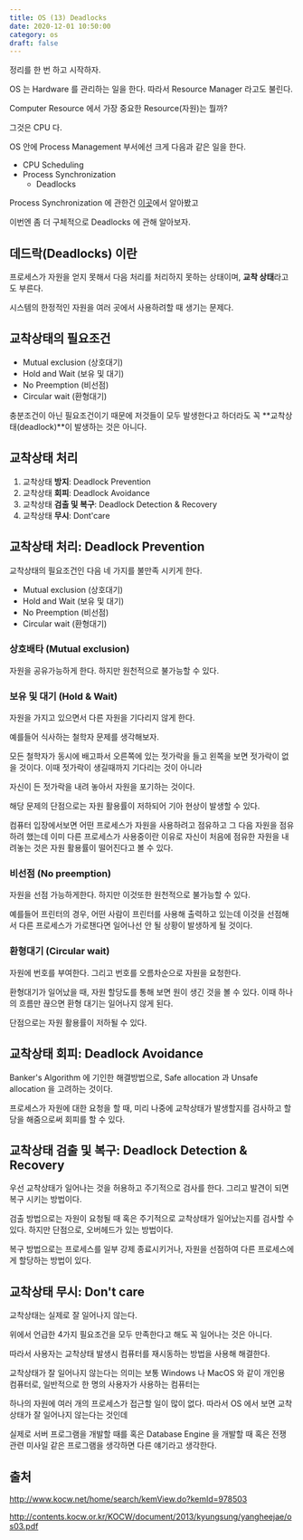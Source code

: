 ```yaml
---
title: OS (13) Deadlocks
date: 2020-12-01 10:50:00
category: os
draft: false
---
```


정리를 한 번 하고 시작하자.

OS 는 Hardware 를 관리하는 일을 한다. 따라서 Resource Manager 라고도 불린다.

Computer Resource 에서 가장 중요한 Resource(자원)는 뭘까?

그것은 CPU 다.

OS 안에 Process Management 부서에선 크게 다음과 같은 일을 한다.

- CPU Scheduling
- Process Synchronization
  - Deadlocks

Process Synchronization 에 관한건 [이곳](</os/os-(12)-process-synchronization/>)에서 알아봤고

이번엔 좀 더 구체적으로 Deadlocks 에 관해 알아보자.

## 데드락(Deadlocks) 이란

프로세스가 자원을 얻지 못해서 다음 처리를 처리하지 못하는 상태이며, **교착 상태**라고도 부른다.

시스템의 한정적인 자원을 여러 곳에서 사용하려할 때 생기는 문제다.

## 교착상태의 필요조건

- Mutual exclusion (상호대기)
- Hold and Wait (보유 및 대기)
- No Preemption (비선점)
- Circular wait (환형대기)

충분조건이 아닌 필요조건이기 때문에 저것들이 모두 발생한다고 하더라도 꼭 **교착상태(deadlock)**이 발생하는 것은 아니다.

## 교착상태 처리

1. 교착상태 **방지**: Deadlock Prevention
2. 교착상태 **회피**: Deadlock Avoidance
3. 교착상태 **검출 및 복구**: Deadlock Detection & Recovery
4. 교착상태 **무시**: Dont'care

## 교착상태 처리: Deadlock Prevention

교착상태의 필요조건인 다음 네 가지를 불만족 시키게 한다.

- Mutual exclusion (상호대기)
- Hold and Wait (보유 및 대기)
- No Preemption (비선점)
- Circular wait (환형대기)

### 상호배타 (Mutual exclusion)

자원을 공유가능하게 한다. 하지만 원천적으로 불가능할 수 있다.

### 보유 및 대기 (Hold & Wait)

자원을 가지고 있으면서 다른 자원을 기다리지 않게 한다.

예를들어 식사하는 철학자 문제를 생각해보자.

모든 철학자가 동시에 배고파서 오른쪽에 있는 젓가락을 들고 왼쪽을 보면 젓가락이 없을 것이다. 이때 젓가락이 생길때까지 기다리는 것이 아니라

자신이 든 젓가락을 내려 놓아서 자원을 포기하는 것이다.

해당 문제의 단점으로는 자원 활용률이 저하되어 기아 현상이 발생할 수 있다.

컴퓨터 입장에서보면 어떤 프로세스가 자원을 사용하려고 점유하고 그 다음 자원을 점유하려 했는데 이미 다른 프로세스가 사용중이란 이유로 자신이 처음에 점유한 자원을 내려놓는 것은 자원 활용률이 떨어진다고 볼 수 있다.

### 비선점 (No preemption)

자원을 선점 가능하게한다. 하지만 이것또한 원천적으로 불가능할 수 있다.

예를들어 프린터의 경우, 어떤 사람이 프린터를 사용해 출력하고 있는데 이것을 선점해서 다른 프로세스가 가로챈다면 일어나선 안 될 상황이 발생하게 될 것이다.

### 환형대기 (Circular wait)

자원에 번호를 부여한다. 그리고 번호를 오름차순으로 자원을 요청한다.

환형대기가 일어났을 때, 자원 할당도를 통해 보면 원이 생긴 것을 볼 수 있다. 이때 하나의 흐름만 끊으면 환형 대기는 일어나지 않게 된다.

단점으로는 자원 활용률이 저하될 수 있다.

## 교착상태 회피: Deadlock Avoidance

Banker's Algorithm 에 기인한 해결방법으로, Safe allocation 과 Unsafe allocation 을 고려하는 것이다.

프로세스가 자원에 대한 요청을 할 때, 미리 나중에 교착상태가 발생할지를 검사하고 할당을 해줌으로써 회피를 할 수 있다.

## 교착상태 검출 및 복구: Deadlock Detection & Recovery

우선 교착상태가 일어나는 것을 허용하고 주기적으로 검사를 한다. 그리고 발견이 되면 복구 시키는 방법이다.

검출 방법으로는 자원이 요청될 때 혹은 주기적으로 교착상태가 일어났는지를 검사할 수 있다. 하지만 단점으로, 오버헤드가 있는 방법이다.

복구 방법으로는 프로세스를 일부 강제 종료시키거나, 자원을 선점하여 다른 프로세스에게 할당하는 방법이 있다.

## 교착상태 무시: Don't care

교착상태는 실제로 잘 일어나지 않는다.

위에서 언급한 4가지 필요조건을 모두 만족한다고 해도 꼭 일어나는 것은 아니다.

따라서 사용자는 교착상태 발생시 컴퓨터를 재시동하는 방법을 사용해 해결한다.

교착상태가 잘 일어나지 않는다는 의미는 보통 Windows 나 MacOS 와 같이 개인용 컴퓨터로, 일반적으로 한 명의 사용자가 사용하는 컴퓨터는

하나의 자원에 여러 개의 프로세스가 접근할 일이 많이 없다. 따라서 OS 에서 보면 교착 상태가 잘 일어나지 않는다는 것인데

실제로 서버 프로그램을 개발할 때를 혹은 Database Engine 을 개발할 때 혹은 전쟁 관련 미사일 같은 프로그램을 생각하면 다른 얘기라고 생각한다.

## 출처

http://www.kocw.net/home/search/kemView.do?kemId=978503

http://contents.kocw.or.kr/KOCW/document/2013/kyungsung/yangheejae/os03.pdf
